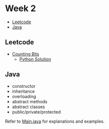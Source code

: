# Week 2

- [Leetcode](#leetcode)
- [Java](#java)

## Leetcode

- [Counting Bits](https://leetcode.com/problems/counting-bits/)
  - [Python Solution](leetcode_sols/leetcode_1_sol.py)

## Java

- constructor
- inheritance
- overloading
- abstract methods
- abstract classes
- public/private/protected

Refer to [Main.java](Main.java) for explanations and examples.

<!-- ## Sketches

For the diagrams drawn during the session, refer to [this pdf](sketches.pdf). -->
